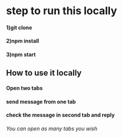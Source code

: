 # step to run this locally
#### 1)git clone
#### 2)npm install
#### 3)npm start

## How to use it locally
#### Open two tabs
#### send message from one tab 
#### check the message in second tab and reply

###### You can open as many tabs you wish
